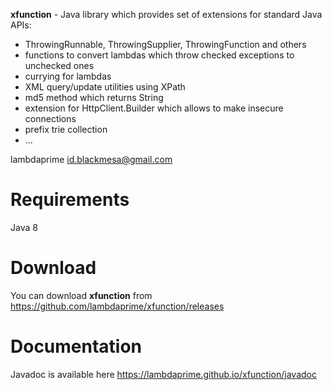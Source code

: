 **xfunction** - Java library which provides set of extensions for standard Java APIs:

- ThrowingRunnable, ThrowingSupplier, ThrowingFunction and others
- functions to convert lambdas which throw checked exceptions to unchecked ones
- currying for lambdas
- XML query/update utilities using XPath
- md5 method which returns String
- extension for HttpClient.Builder which allows to make insecure connections
- prefix trie collection
- ...

lambdaprime <id.blackmesa@gmail.com>

# Requirements

Java 8

# Download

You can download **xfunction** from <https://github.com/lambdaprime/xfunction/releases>

# Documentation

Javadoc is available here <https://lambdaprime.github.io/xfunction/javadoc>
